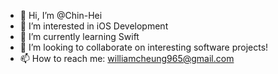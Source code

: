 - 👋 Hi, I’m @Chin-Hei
- 👀 I’m interested in iOS Development
- 🌱 I’m currently learning Swift
- 💞️ I’m looking to collaborate on interesting software projects!
- 📫 How to reach me: williamcheung965@gmail.com

<!---
Chin-Hei/Chin-Hei is a ✨ special ✨ repository because its `README.md` (this file) appears on your GitHub profile.
You can click the Preview link to take a look at your changes.
--->
